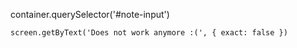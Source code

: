 container.querySelector('#note-input')

```
screen.getByText('Does not work anymore :(', { exact: false })
```
